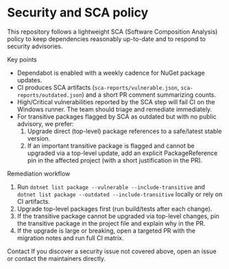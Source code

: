 # Security and SCA policy

This repository follows a lightweight SCA (Software Composition Analysis) policy to keep dependencies reasonably up-to-date and to respond to security advisories.

Key points
- Dependabot is enabled with a weekly cadence for NuGet package updates.
- CI produces SCA artifacts (`sca-reports/vulnerable.json`, `sca-reports/outdated.json`) and a short PR comment summarizing counts.
- High/Critical vulnerabilities reported by the SCA step will fail CI on the Windows runner. The team should triage and remediate immediately.
- For transitive packages flagged by SCA as outdated but with no public advisory, we prefer:
  1. Upgrade direct (top-level) package references to a safe/latest stable version.
  2. If an important transitive package is flagged and cannot be upgraded via a top-level update, add an explicit PackageReference pin in the affected project (with a short justification in the PR).

Remediation workflow
1. Run `dotnet list package --vulnerable --include-transitive` and `dotnet list package --outdated --include-transitive` locally or rely on CI artifacts.
2. Upgrade top-level packages first (run build/tests after each change).
3. If the transitive package cannot be upgraded via top-level changes, pin the transitive package in the project file and explain why in the PR.
4. If the upgrade is large or breaking, open a targeted PR with the migration notes and run full CI matrix.

Contact
If you discover a security issue not covered above, open an issue or contact the maintainers directly.
